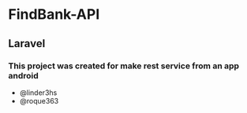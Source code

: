 # FindBank-API
## Laravel
### This project was created for make rest service from an app android 
- @linder3hs
- @roque363
